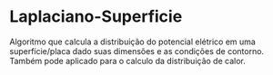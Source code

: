 # Laplaciano-Superficie
Algoritmo que calcula a distribuição do potencial elétrico em uma superfície/placa dado suas dimensões  e as condições de contorno. Também pode aplicado para o calculo da distribuição de calor.
